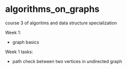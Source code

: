 # algorithms_on_graphs
course 3 of algoritms and data structure specialization 

Week 1: 
- graph basics

Week 1 tasks:
- path check between two vertices in undirected graph